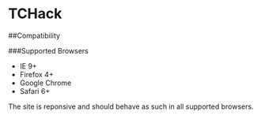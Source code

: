# TCHack

##Compatibility

###Supported Browsers

* IE 9+
* Firefox 4+
* Google Chrome
* Safari 6+

The site is reponsive and should behave as such in all supported browsers.